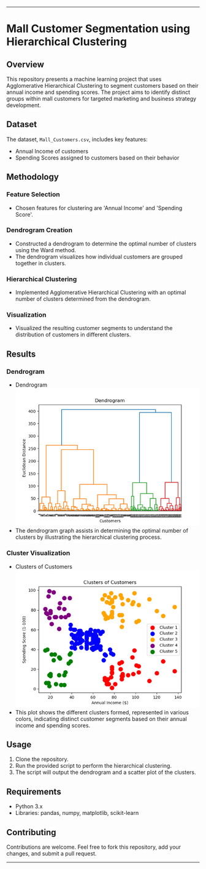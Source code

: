
---

# Mall Customer Segmentation using Hierarchical Clustering

## Overview
This repository presents a machine learning project that uses Agglomerative Hierarchical Clustering to segment customers based on their annual income and spending scores. The project aims to identify distinct groups within mall customers for targeted marketing and business strategy development.

## Dataset
The dataset, `Mall_Customers.csv`, includes key features:
- Annual Income of customers
- Spending Scores assigned to customers based on their behavior

## Methodology

### Feature Selection
- Chosen features for clustering are 'Annual Income' and 'Spending Score'.

### Dendrogram Creation
- Constructed a dendrogram to determine the optimal number of clusters using the Ward method.
- The dendrogram visualizes how individual customers are grouped together in clusters.

### Hierarchical Clustering
- Implemented Agglomerative Hierarchical Clustering with an optimal number of clusters determined from the dendrogram.

### Visualization
- Visualized the resulting customer segments to understand the distribution of customers in different clusters.

## Results

### Dendrogram
- Dendrogram![img.png](img.png)
- The dendrogram graph assists in determining the optimal number of clusters by illustrating the hierarchical clustering process.

### Cluster Visualization
- Clusters of Customers![img_1.png](img_1.png)
- This plot shows the different clusters formed, represented in various colors, indicating distinct customer segments based on their annual income and spending scores.

## Usage
1. Clone the repository.
2. Run the provided script to perform the hierarchical clustering.
3. The script will output the dendrogram and a scatter plot of the clusters.

## Requirements
- Python 3.x
- Libraries: pandas, numpy, matplotlib, scikit-learn

## Contributing
Contributions are welcome. Feel free to fork this repository, add your changes, and submit a pull request.

---
